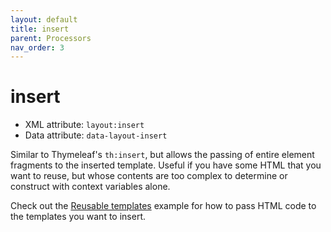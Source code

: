 ```yaml
---
layout: default
title: insert
parent: Processors
nav_order: 3
---
```


insert
======

 - XML attribute: `layout:insert`
 - Data attribute: `data-layout-insert`

Similar to Thymeleaf's `th:insert`, but allows the passing of entire element
fragments to the inserted template.  Useful if you have some HTML that you want
to reuse, but whose contents are too complex to determine or construct with
context variables alone.

Check out the [Reusable templates](docs/examples/index.md#reusable-templates) example for
how to pass HTML code to the templates you want to insert.
